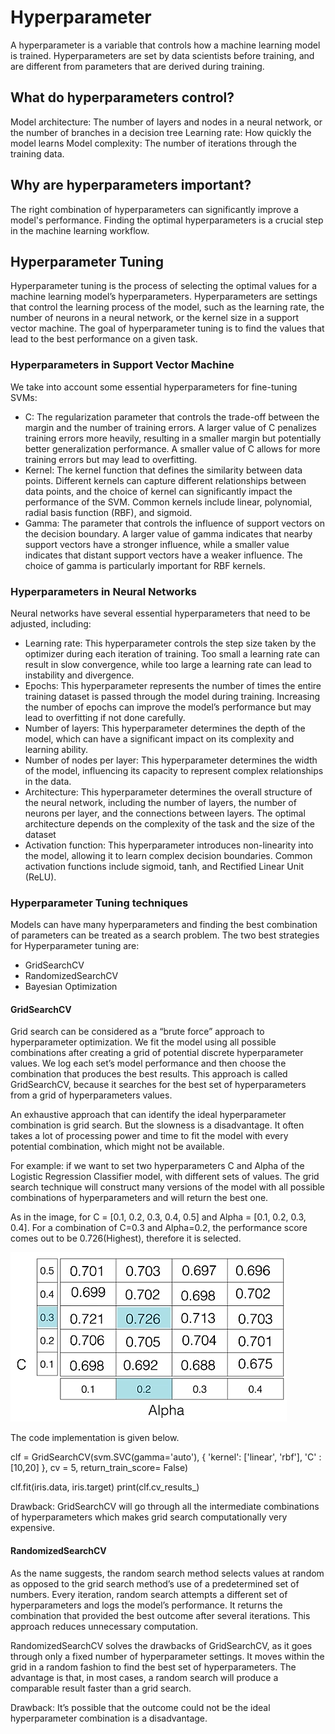 # Hyperparameter
A hyperparameter is a variable that controls how a machine learning model is trained. Hyperparameters are set by data scientists before training, and are different from parameters that are derived during training.

## What do hyperparameters control?
Model architecture: The number of layers and nodes in a neural network, or the number of branches in a decision tree 
Learning rate: How quickly the model learns 
Model complexity: The number of iterations through the training data.

## Why are hyperparameters important? 
The right combination of hyperparameters can significantly improve a model's performance.
Finding the optimal hyperparameters is a crucial step in the machine learning workflow.

## Hyperparameter Tuning
Hyperparameter tuning is the process of selecting the optimal values for a machine learning model’s hyperparameters. 
Hyperparameters are settings that control the learning process of the model, such as the learning rate, the number of neurons in a neural network, or the kernel size in a support vector machine.
The goal of hyperparameter tuning is to find the values that lead to the best performance on a given task.

### Hyperparameters in Support Vector Machine
We take into account some essential hyperparameters for fine-tuning SVMs:

* C: The regularization parameter that controls the trade-off between the margin and the number of training errors. A larger value of C penalizes training errors more heavily, resulting in a smaller margin but potentially better generalization performance. A smaller value of C allows for more training errors but may lead to overfitting.
* Kernel: The kernel function that defines the similarity between data points. Different kernels can capture different relationships between data points, and the choice of kernel can significantly impact the performance of the SVM. Common kernels include linear, polynomial, radial basis function (RBF), and sigmoid.
* Gamma: The parameter that controls the influence of support vectors on the decision boundary. A larger value of gamma indicates that nearby support vectors have a stronger influence, while a smaller value indicates that distant support vectors have a weaker influence. The choice of gamma is particularly important for RBF kernels.

### Hyperparameters in Neural Networks
Neural networks have several essential hyperparameters that need to be adjusted, including:

* Learning rate: This hyperparameter controls the step size taken by the optimizer during each iteration of training. Too small a learning rate can result in slow convergence, while too large a learning rate can lead to instability and divergence.
* Epochs: This hyperparameter represents the number of times the entire training dataset is passed through the model during training. Increasing the number of epochs can improve the model’s performance but may lead to overfitting if not done carefully.
* Number of layers: This hyperparameter determines the depth of the model, which can have a significant impact on its complexity and learning ability.
* Number of nodes per layer: This hyperparameter determines the width of the model, influencing its capacity to represent complex relationships in the data.
* Architecture: This hyperparameter determines the overall structure of the neural network, including the number of layers, the number of neurons per layer, and the connections between layers. The optimal architecture depends on the complexity of the task and the size of the dataset
* Activation function: This hyperparameter introduces non-linearity into the model, allowing it to learn complex decision boundaries. Common activation functions include sigmoid, tanh, and Rectified Linear Unit (ReLU).


### Hyperparameter Tuning techniques
Models can have many hyperparameters and finding the best combination of parameters can be treated as a search problem. The two best strategies for Hyperparameter tuning are:

* GridSearchCV
* RandomizedSearchCV
* Bayesian Optimization

#### GridSearchCV 
Grid search can be considered as a “brute force” approach to hyperparameter optimization. We fit the model using all possible combinations after creating a grid of potential discrete hyperparameter values. We log each set’s model performance and then choose the combination that produces the best results. This approach is called GridSearchCV, because it searches for the best set of hyperparameters from a grid of hyperparameters values. 

An exhaustive approach that can identify the ideal hyperparameter combination is grid search. But the slowness is a disadvantage. It often takes a lot of processing power and time to fit the model with every potential combination, which might not be available.

For example: if we want to set two hyperparameters C and Alpha of the Logistic Regression Classifier model, with different sets of values. The grid search technique will construct many versions of the model with all possible combinations of hyperparameters and will return the best one. 


As in the image, for C = [0.1, 0.2, 0.3, 0.4, 0.5] and Alpha = [0.1, 0.2, 0.3, 0.4]. For a combination of C=0.3 and Alpha=0.2, the performance score comes out to be 0.726(Highest), therefore it is selected. 

![Grid Search CV](./images/Grid_search_cv.jpg)

The code implementation is given below.

clf = GridSearchCV(svm.SVC(gamma='auto'), {
    'kernel': ['linear', 'rbf'],
    'C' : [10,20]
}, cv = 5, return_train_score= False)

clf.fit(iris.data, iris.target)
print(clf.cv_results_)


Drawback: GridSearchCV will go through all the intermediate combinations of hyperparameters which makes grid search computationally very expensive.   

#### RandomizedSearchCV 
As the name suggests, the random search method selects values at random as opposed to the grid search method’s use of a predetermined set of numbers. Every iteration, random search attempts a different set of hyperparameters and logs the model’s performance. It returns the combination that provided the best outcome after several iterations. This approach reduces unnecessary computation.

RandomizedSearchCV solves the drawbacks of GridSearchCV, as it goes through only a fixed number of hyperparameter settings. It moves within the grid in a random fashion to find the best set of hyperparameters. The advantage is that, in most cases, a random search will produce a comparable result faster than a grid search.

Drawback: It’s possible that the outcome could not be the ideal hyperparameter combination is a disadvantage.

